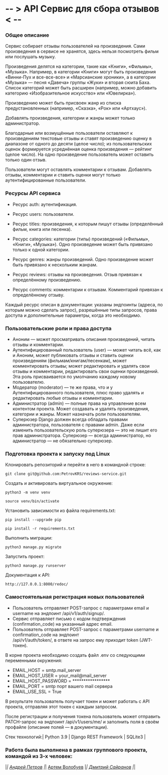# -- > API Сервис для сбора отзывов < --

### Общее описание
Сервис собирает отзывы пользователей на произведения. Сами произведения в сервисе не хранятся, здесь нельзя посмотреть фильм или послушать музыку.

Произведения делятся на категории, такие как «Книги», «Фильмы», «Музыка». Например, в категории «Книги» могут быть произведения «Винни-Пух и все-все-все» и «Марсианские хроники», а в категории «Музыка» — песня «Давеча» группы «Жуки» и вторая сюита Баха. Список категорий может быть расширен (например, можно добавить категорию «Изобразительное искусство» или «Ювелирка»). 

Произведению может быть присвоен жанр из списка предустановленных (например, «Сказка», «Рок» или «Артхаус»).

Добавлять произведения, категории и жанры может только администратор.

Благодарные или возмущённые пользователи оставляют к произведениям текстовые отзывы и ставят произведению оценку в диапазоне от одного до десяти (целое число); из пользовательских оценок формируется усреднённая оценка произведения — рейтинг (целое число). На одно произведение пользователь может оставить только один отзыв.

Пользователи могут оставлять комментарии к отзывам.
Добавлять отзывы, комментарии и ставить оценки могут только аутентифицированные пользователи.

### Ресурсы API сервиса
* Ресурс auth: аутентификация.

* Ресурс users: пользователи.

* Ресурс titles: произведения, к которым пишут отзывы (определённый фильм, книга или песенка).

* Ресурс categories: категории (типы) произведений («Фильмы», «Книги», «Музыка»). Одно произведение может быть привязано только к одной категории.

* Ресурс genres: жанры произведений. Одно произведение может быть привязано к нескольким жанрам.

* Ресурс reviews: отзывы на произведения. Отзыв привязан к определённому произведению.

* Ресурс comments: комментарии к отзывам. Комментарий привязан к определённому отзыву.

Каждый ресурс описан в документации: указаны эндпоинты (адреса, по которым можно сделать запрос), разрешённые типы запросов, права доступа и дополнительные параметры, когда это необходимо.

### Пользовательские роли и права доступа
* Аноним — может просматривать описания произведений, читать отзывы и комментарии.
* Аутентифицированный пользователь (user) — может читать всё, как и Аноним, может публиковать отзывы и ставить оценки произведениям (фильмам/книгам/песенкам), может комментировать отзывы; может редактировать и удалять свои отзывы и комментарии, редактировать свои оценки произведений. Эта роль присваивается по умолчанию каждому новому пользователю.
* Модератор (moderator) — те же права, что и у Аутентифицированного пользователя, плюс право удалять и редактировать любые отзывы и комментарии.
* Администратор (admin) — полные права на управление всем контентом проекта. Может создавать и удалять произведения, категории и жанры. Может назначать роли пользователям.
* Суперюзер Django должен всегда обладать правами администратора, пользователя с правами admin. Даже если изменить пользовательскую роль суперюзера — это не лишит его прав администратора. Суперюзер — всегда администратор, но администратор — не обязательно суперюзер.

### Подготовка проекта к запуску под Linux

Клонировать репозиторий и перейти в него в командной строке:

```
git clone git@github.com:PetrovKRS/reviews-service.git
```

Cоздать и активировать виртуальное окружение:

```
python3 -m venv venv
```

```
source venv/bin/activate
```

Установить зависимости из файла requirements.txt:

```
pip install --upgrade pip
```

```
pip install -r requirements.txt
```

Выполнить миграции:

```
python3 manage.py migrate
```

Запустить проект:

```
python3 manage.py runserver
```

Документация к API:

```
http://127.0.0.1:8000/redoc/
```

### Самостоятельная регистрация новых пользователей
* Пользователь отправляет POST-запрос с параметрами email и username на эндпоинт /api/v1/auth/signup/.
* Сервис отправляет письмо с кодом подтверждения (confirmation_code) на указанный адрес email.
* Пользователь отправляет POST-запрос с параметрами username и confirmation_code на эндпоинт     
  /api/v1/auth/token/, в ответе на запрос ему приходит token (JWT-токен).

В корне проекта необходимо создать файл .env со следующими переменными окружения:
* EMAIL_HOST = smtp.mail_server
* EMAIL_HOST_USER = your_mail@mail_server
* EMAIL_HOST_PASSWORD = *****************
* EMAIL_PORT = smtp порт вашего mail сервера
* EMAIL_USE_SSL = True

В результате пользователь получает токен и может работать с API проекта, отправляя этот токен с каждым запросом.

После регистрации и получения токена пользователь может отправить PATCH-запрос на эндпоинт /api/v1/users/me/ и заполнить поля в своём профайле (описание полей — в документации).

Стек технологий:| Python 3.9 | Django REST Framework | SQLite3 | 


### Работа была выполнена в рамках группового проекта, командой из 3-х человек:

 |*| [Андрей Петров](https://github.com/PetrovKRS) |*| [Артем Волобуев](https://github.com/v-artem) |*| [Дмитрий Сайранов](https://github.com/Vergil-KOD) |*|

